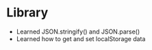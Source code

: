 # Library
- Learned JSON.stringify() and JSON.parse()
- Learned how to get and set localStorage data

